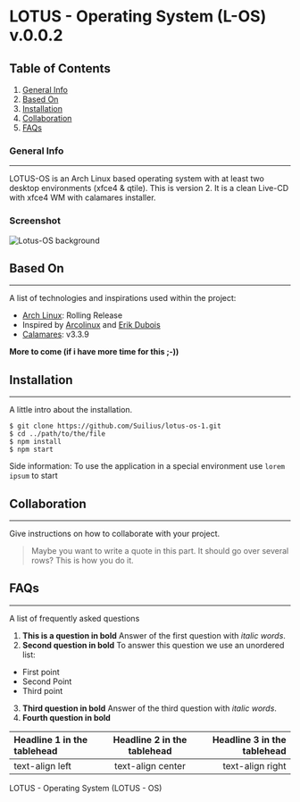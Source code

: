 # LOTUS - Operating System (L-OS) v.0.0.2

## Table of Contents
1. [General Info](#general-info)
2. [Based On](#technologies)
3. [Installation](#installation)
4. [Collaboration](#collaboration)
5. [FAQs](#faqs)

### General Info 
***
LOTUS-OS is an Arch Linux based operating system with at least two desktop environments (xfce4 & qtile).
This is version 2. It is a clean Live-CD with xfce4 WM with calamares installer.

### Screenshot
![Lotus-OS background](https://i.imgur.com/cnd8svx.png)

## Based On
***
A list of technologies and inspirations used within the project:
* [Arch Linux](https://archlinux.org/): Rolling Release 
* Inspired by [Arcolinux](https://arcolinux.com) and [Erik Dubois](https://github.com/erikdubois)
* [Calamares](https://calamares.io/): v3.3.9

**More to come (if i have more time for this ;-))**

## Installation
***
A little intro about the installation. 
```
$ git clone https://github.com/Suilius/lotus-os-1.git
$ cd ../path/to/the/file
$ npm install
$ npm start
```
Side information: To use the application in a special environment use ```lorem ipsum``` to start

## Collaboration
***
Give instructions on how to collaborate with your project.
> Maybe you want to write a quote in this part. 
> It should go over several rows?
> This is how you do it.

## FAQs
***
A list of frequently asked questions
1. **This is a question in bold**
Answer of the first question with _italic words_. 
2. __Second question in bold__ 
To answer this question we use an unordered list:
* First point
* Second Point
* Third point
3. **Third question in bold**
Answer of the third question with *italic words*.
4. **Fourth question in bold**

| Headline 1 in the tablehead | Headline 2 in the tablehead | Headline 3 in the tablehead |
|:--------------|:-------------:|--------------:|
| text-align left | text-align center | text-align right |


LOTUS - Operating System (LOTUS - OS)